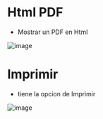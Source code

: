 # Html PDF 

* Mostrar un PDF en Html

![image](https://user-images.githubusercontent.com/107442821/177421478-deec5b23-e49f-4290-8fa0-e7cee16f5772.png)

# Imprimir

* tiene la opcion de Imprimir

![image](https://user-images.githubusercontent.com/107442821/177421854-b5458625-b48b-4a0e-913a-a45777a4ae73.png)
